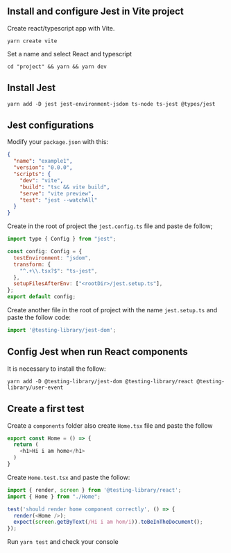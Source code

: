 ## Install and configure Jest in Vite project 

Create react/typescript app with Vite.

`yarn create vite`

Set a name and select React and typescript

`cd "project" && yarn && yarn dev`

## Install Jest

`yarn add -D jest jest-environment-jsdom ts-node ts-jest @types/jest`

## Jest configurations

Modify your `package.json` with this:

```json
{
  "name": "example1",
  "version": "0.0.0",
  "scripts": {
    "dev": "vite",
    "build": "tsc && vite build",
    "serve": "vite preview",
    "test": "jest --watchAll"
  }
}
```

Create in the root of project the `jest.config.ts` file and paste de follow;

```javascript
import type { Config } from "jest";

const config: Config = {
  testEnvironment: "jsdom",
  transform: {
    "^.+\\.tsx?$": "ts-jest",
  },
  setupFilesAfterEnv: ["<rootDir>/jest.setup.ts"],
};
export default config;
```
Create another file in the root of project with the name `jest.setup.ts` and paste the follow code:

```javascript
import '@testing-library/jest-dom';
```

## Config Jest when run React components

It is necessary to install the follow:

`yarn add -D @testing-library/jest-dom @testing-library/react @testing-library/user-event`

## Create a first test

Create a `components` folder also create `Home.tsx` file and paste the follow

```javascript
export const Home = () => {
  return (
    <h1>Hi i am home</h1>
  )
}
```
Create `Home.test.tsx` and paste the follow:

```javascript
import { render, screen } from '@testing-library/react';
import { Home } from "./Home";

test('should render home component correctly', () => {
  render(<Home />);
  expect(screen.getByText(/Hi i am hom/i)).toBeInTheDocument();
});
```

Run `yarn test` and check your console
